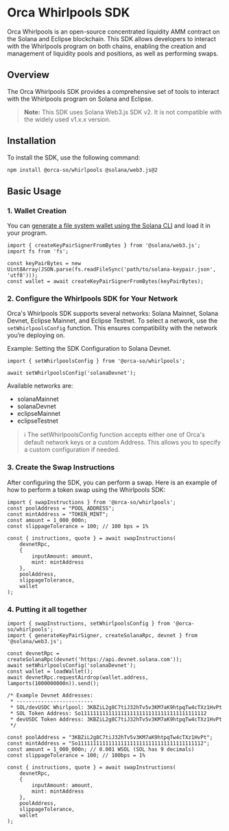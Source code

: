 # Orca Whirlpools SDK

Orca Whirlpools is an open-source concentrated liquidity AMM contract on the Solana and Eclipse blockchain. This SDK allows developers to interact with the Whirlpools program on both chains, enabling the creation and management of liquidity pools and positions, as well as performing swaps.

## Overview

The Orca Whirlpools SDK provides a comprehensive set of tools to interact with the Whirlpools program on Solana and Eclipse.

> **Note:** This SDK uses Solana Web3.js SDK v2. It is not compatible with the widely used v1.x.x version.

## Installation

To install the SDK, use the following command:

```sh
npm install @orca-so/whirlpools @solana/web3.js@2
```

## Basic Usage

### 1. Wallet Creation
You can [generate a file system wallet using the Solana CLI](https://docs.solanalabs.com/cli/wallets/file-system) and load it in your program.

```tsx
import { createKeyPairSignerFromBytes } from '@solana/web3.js';
import fs from 'fs';

const keyPairBytes = new Uint8Array(JSON.parse(fs.readFileSync('path/to/solana-keypair.json', 'utf8')));
const wallet = await createKeyPairSignerFromBytes(keyPairBytes);
```

### 2. Configure the Whirlpools SDK for Your Network
Orca's Whirlpools SDK supports several networks: Solana Mainnet, Solana Devnet, Eclipse Mainnet, and Eclipse Testnet. To select a network, use the `setWhirlpoolsConfig` function. This ensures compatibility with the network you’re deploying on.

Example: Setting the SDK Configuration to Solana Devnet.
```tsx
import { setWhirlpoolsConfig } from '@orca-so/whirlpools';

await setWhirlpoolsConfig('solanaDevnet');
```

Available networks are:
- solanaMainnet
- solanaDevnet
- eclipseMainnet
- eclipseTestnet

> ℹ️ The setWhirlpoolsConfig function accepts either one of Orca's default network keys or a custom Address. This allows you to specify a custom configuration if needed.

### 3. Create the Swap Instructions
After configuring the SDK, you can perform a swap. Here is an example of how to perform a token swap using the Whirlpools SDK:

```tsx
import { swapInstructions } from '@orca-so/whirlpools';
const poolAddress = "POOL_ADDRESS";
const mintAddress = "TOKEN_MINT";
const amount = 1_000_000n;
const slippageTolerance = 100; // 100 bps = 1%

const { instructions, quote } = await swapInstructions(
    devnetRpc,
    {
        inputAmount: amount,
        mint: mintAddress
    },
    poolAddress,
    slippageTolerance,
    wallet
);
```

### 4. Putting it all together
```tsx
import { swapInstructions, setWhirlpoolsConfig } from '@orca-so/whirlpools';
import { generateKeyPairSigner, createSolanaRpc, devnet } from '@solana/web3.js';

const devnetRpc = createSolanaRpc(devnet('https://api.devnet.solana.com'));
await setWhirlpoolsConfig('solanaDevnet');
const wallet = loadWallet();
await devnetRpc.requestAirdrop(wallet.address, lamports(1000000000n)).send();

/* Example Devnet Addresses:
 * -------------------------
 * SOL/devUSDC Whirlpool: 3KBZiL2g8C7tiJ32hTv5v3KM7aK9htpqTw4cTXz1HvPt
 * SOL Token Address: So11111111111111111111111111111111111111112
 * devUSDC Token Address: 3KBZiL2g8C7tiJ32hTv5v3KM7aK9htpqTw4cTXz1HvPt
 */

const poolAddress = "3KBZiL2g8C7tiJ32hTv5v3KM7aK9htpqTw4cTXz1HvPt";
const mintAddress = "So11111111111111111111111111111111111111112";
const amount = 1_000_000n; // 0.001 WSOL (SOL has 9 decimals)
const slippageTolerance = 100; // 100bps = 1%

const { instructions, quote } = await swapInstructions(
    devnetRpc,
    {
        inputAmount: amount,
        mint: mintAddress
    },
    poolAddress,
    slippageTolerance,
    wallet
);
```
